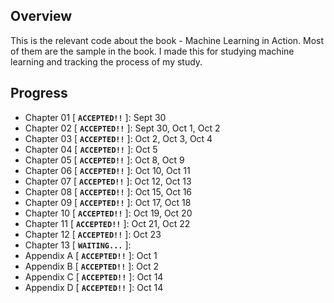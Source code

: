 ## Overview
This is the relevant code about the book - Machine Learning in Action. Most of them are the sample in the book. I made this for studying machine learning and tracking the process of my study.

## Progress
* Chapter 01 [ **`ACCEPTED!!`** ]: Sept 30
* Chapter 02 [ **`ACCEPTED!!`** ]: Sept 30, Oct 1, Oct 2
* Chapter 03 [ **`ACCEPTED!!`** ]: Oct 2, Oct 3, Oct 4
* Chapter 04 [ **`ACCEPTED!!`** ]: Oct 5
* Chapter 05 [ **`ACCEPTED!!`** ]: Oct 8, Oct 9
* Chapter 06 [ **`ACCEPTED!!`** ]: Oct 10, Oct 11
* Chapter 07 [ **`ACCEPTED!!`** ]: Oct 12, Oct 13
* Chapter 08 [ **`ACCEPTED!!`** ]: Oct 15, Oct 16
* Chapter 09 [ **`ACCEPTED!!`** ]: Oct 17, Oct 18
* Chapter 10 [ **`ACCEPTED!!`** ]: Oct 19, Oct 20
* Chapter 11 [ **`ACCEPTED!!`** ]: Oct 21, Oct 22
* Chapter 12 [ **`ACCEPTED!!`** ]: Oct 23
* Chapter 13 [ **`WAITING...`** ]:
* Appendix A [ **`ACCEPTED!!`** ]: Oct 1
* Appendix B [ **`ACCEPTED!!`** ]: Oct 2
* Appendix C [ **`ACCEPTED!!`** ]: Oct 14
* Appendix D [ **`ACCEPTED!!`** ]: Oct 14
